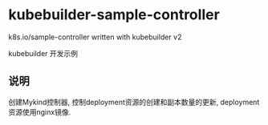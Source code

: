 # kubebuilder-sample-controller

k8s.io/sample-controller written with kubebuilder v2

kubebuilder 开发示例

## 说明

创建Mykind控制器, 控制deployment资源的创建和副本数量的更新, deployment资源使用nginx镜像.